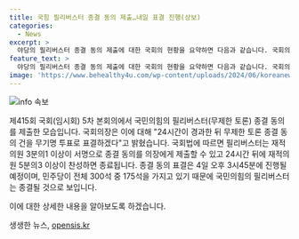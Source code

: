 ```yaml
---
title: 국힘 필리버스터 종결 동의 제출…내일 표결 진행(상보)
categories:
  - News
excerpt: >
  야당의 필리버스터 종결 동의 제출에 대한 국회의 현황을 요약하면 다음과 같습니다. 국회의힘이 필리버스터를 진행 중이었으나 야당이 종결 동의를 국회에 제출했습니다. 국회의장은 이에 대해 무기명 투표로 표결할 예정이며, 이에 대한 표결은 다음 날에 이뤄질 것으로 예상됩니다. 민주당이 과반수를 가지고 있기 때문에 국회의힘의 필리버스터가 종결될 것으로 예상됩니다.
feature_text: >
  야당의 필리버스터 종결 동의 제출에 대한 국회의 현황을 요약하면 다음과 같습니다. 국회의힘이 필리버스터를 진행 중이었으나 야당이 종결 동의를 국회에 제출했습니다. 국회의장은 이에 대해 무기명 투표로 표결할 예정이며, 이에 대한 표결은 다음 날에 이뤄질 것으로 예상됩니다. 민주당이 과반수를 가지고 있기 때문에 국회의힘의 필리버스터가 종결될 것으로 예상됩니다.
image: 'https://www.behealthy4u.com/wp-content/uploads/2024/06/koreanews.jpg'
---
```


<p><img src="https://www.behealthy4u.com/wp-content/uploads/2024/06/koreanews.jpg" alt="info 속보" /></p>

<p>제415회 국회(임시회) 5차 본회의에서 국민의힘의 필리버스터(무제한 토론) 종결 동의를 제출한 모습입니다. 국회의장은 이에 대해 "24시간이 경과한 뒤 무제한 토론 종결 동의 건을 무기명 투표로 표결하겠다"고 밝혔습니다. 국회법에 따르면 필리버스터는 재적의원 3분의1 이상이 서명으로 종결 동의를 의장에게 제출할 수 있고 24시간 뒤에 재적의원 5분의3 이상이 찬성하면 종료됩니다. 종결 동의 표결은 4일 오후 3시45분에 진행될 예정이며, 민주당이 전체 300석 중 175석을 가지고 있기 때문에 국민의힘의 필리버스터는 종결될 것으로 보입니다.</p>

<p>이에 대한 상세한 내용을 알아보도록 하겠습니다.</p>
생생한 뉴스, <a href="https://opensis.kr" rel="dofollow">opensis.kr</a>


